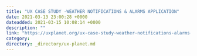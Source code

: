 ```yaml
---
title: "UX CASE STUDY -WEATHER NOTIFICATIONS & ALARMS APPLICATION"
date: 2021-03-13 23:00:28 +0000
dateadded: 2021-03-15 10:08:14 +0000
description: ""
link: "https://uxplanet.org/ux-case-study-weather-notifications-alarms-application-e262e96a1efd?source=rss----819cc2aaeee0---4"
category:
directory: _directory/ux-planet.md
---
```

